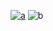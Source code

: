 [![a](https://github-readme-stats.vercel.app/api?username=Hyyuns)](https://github.com/anuraghazra/github-readme-stats)
![b](https://github-readme-stats.vercel.app/api?username=Hyyuns&show_icons=true&theme=radical)
